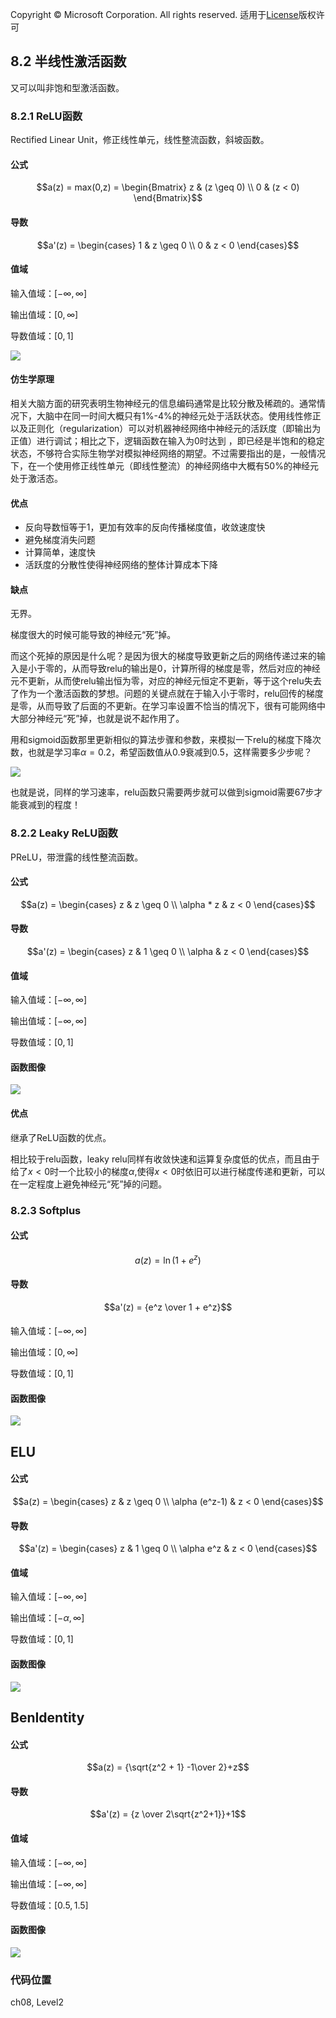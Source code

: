 Copyright © Microsoft Corporation. All rights reserved.
  适用于[License](https://github.com/Microsoft/ai-edu/blob/master/LICENSE.md)版权许可

## 8.2 半线性激活函数

又可以叫非饱和型激活函数。

### 8.2.1 ReLU函数 

Rectified Linear Unit，修正线性单元，线性整流函数，斜坡函数。

#### 公式

$$a(z) = max(0,z) = \begin{Bmatrix} 
  z & (z \geq 0) \\ 
  0 & (z < 0) 
\end{Bmatrix}$$

#### 导数

$$a'(z) = \begin{cases} 1 & z \geq 0 \\ 0 & z < 0 \end{cases}$$

#### 值域

输入值域：$[-\infty, \infty]$

输出值域：$[0,\infty]$

导数值域：$[0,1]$

<img src="..\Images\8\relu.png">

#### 仿生学原理

相关大脑方面的研究表明生物神经元的信息编码通常是比较分散及稀疏的。通常情况下，大脑中在同一时间大概只有1%-4%的神经元处于活跃状态。使用线性修正以及正则化（regularization）可以对机器神经网络中神经元的活跃度（即输出为正值）进行调试；相比之下，逻辑函数在输入为0时达到  ，即已经是半饱和的稳定状态，不够符合实际生物学对模拟神经网络的期望。不过需要指出的是，一般情况下，在一个使用修正线性单元（即线性整流）的神经网络中大概有50%的神经元处于激活态。

#### 优点

- 反向导数恒等于1，更加有效率的反向传播梯度值，收敛速度快
- 避免梯度消失问题
- 计算简单，速度快
- 活跃度的分散性使得神经网络的整体计算成本下降

#### 缺点

无界。

梯度很大的时候可能导致的神经元“死”掉。

而这个死掉的原因是什么呢？是因为很大的梯度导致更新之后的网络传递过来的输入是小于零的，从而导致relu的输出是0，计算所得的梯度是零，然后对应的神经元不更新，从而使relu输出恒为零，对应的神经元恒定不更新，等于这个relu失去了作为一个激活函数的梦想。问题的关键点就在于输入小于零时，relu回传的梯度是零，从而导致了后面的不更新。在学习率设置不恰当的情况下，很有可能网络中大部分神经元“死”掉，也就是说不起作用了。

用和sigmoid函数那里更新相似的算法步骤和参数，来模拟一下relu的梯度下降次数，也就是学习率$\alpha = 0.2$，希望函数值从0.9衰减到0.5，这样需要多少步呢？

<img src="..\Images\8\decay_relu.png">

也就是说，同样的学习速率，relu函数只需要两步就可以做到sigmoid需要67步才能衰减到的程度！

### 8.2.2 Leaky ReLU函数

PReLU，带泄露的线性整流函数。

#### 公式

$$a(z) = \begin{cases} z & z \geq 0 \\ \alpha * z & z < 0 \end{cases}$$

#### 导数

$$a'(z) = \begin{cases} z & 1 \geq 0 \\ \alpha & z < 0 \end{cases}$$

#### 值域

输入值域：$[-\infty, \infty]$

输出值域：$[-\infty,\infty]$

导数值域：$[0,1]$

#### 函数图像

<img src="..\Images\8\leakyRelu.png">

#### 优点

继承了ReLU函数的优点。

相比较于relu函数，leaky relu同样有收敛快速和运算复杂度低的优点，而且由于给了$x<0$时一个比较小的梯度$\alpha$,使得$x<0$时依旧可以进行梯度传递和更新，可以在一定程度上避免神经元“死”掉的问题。

### 8.2.3 Softplus

#### 公式

$$a(z) = \ln (1 + e^z)$$

#### 导数

$$a'(z) = {e^z \over 1 + e^z}$$

#### 

输入值域：$[-\infty, \infty]$

输出值域：$[0,\infty]$

导数值域：$[0,1]$

#### 函数图像

<img src="..\Images\8\softplus.png">

## ELU

#### 公式

$$a(z) = \begin{cases} z & z \geq 0 \\ \alpha (e^z-1) & z < 0 \end{cases}$$

#### 导数

$$a'(z) = \begin{cases} z & 1 \geq 0 \\ \alpha e^z & z < 0 \end{cases}$$

#### 值域

输入值域：$[-\infty, \infty]$

输出值域：$[-\alpha,\infty]$

导数值域：$[0,1]$

#### 函数图像

<img src="..\Images\8\elu.png">

## BenIdentity

#### 公式

$$a(z) = {\sqrt{z^2 + 1} -1\over 2}+z$$

#### 导数

$$a'(z) = {z \over 2\sqrt{z^2+1}}+1$$

#### 值域

输入值域：$[-\infty, \infty]$

输出值域：$[-\infty,\infty]$

导数值域：$[0.5,1.5]$

#### 函数图像

<img src="..\Images\8\ben.png">

### 代码位置

ch08, Level2
